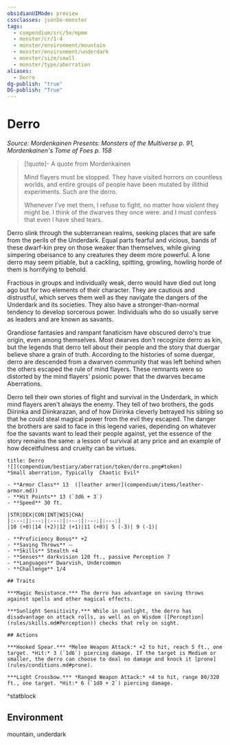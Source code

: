 ```yaml
---
obsidianUIMode: preview
cssclasses: json5e-monster
tags:
  - compendium/src/5e/mpmm
  - monster/cr/1-4
  - monster/environment/mountain
  - monster/environment/underdark
  - monster/size/small
  - monster/type/aberration
aliases:
  - Derro
dg-publish: "true"
DG-publish: "True"
---
```

# Derro
*Source: Mordenkainen Presents: Monsters of the Multiverse p. 91, Mordenkainen's Tome of Foes p. 158*  

> [!quote]- A quote from Mordenkainen  
> 
> Mind flayers must be stopped. They have visited horrors on countless worlds, and entire groups of people have been mutated by illithid experiments. Such are the derro.
> 
> Whenever I've met them, I refuse to fight, no matter how violent they might be. I think of the dwarves they once were. and I must confess that even I have shed tears.

Derro slink through the subterranean realms, seeking places that are safe from the perils of the Underdark. Equal parts fearful and vicious, bands of these dwarf-kin prey on those weaker than themselves, while giving simpering obeisance to any creatures they deem more powerful. A lone derro may seem pitiable, but a cackling, spitting, growling, howling horde of them is horrifying to behold.

Fractious in groups and individually weak, derro would have died out long ago but for two elements of their character. They are cautious and distrustful, which serves them well as they navigate the dangers of the Underdark and its societies. They also have a stronger-than-normal tendency to develop sorcerous power. Individuals who do so usually serve as leaders and are known as savants.

Grandiose fantasies and rampant fanaticism have obscured derro's true origin, even among themselves. Most dwarves don't recognize derro as kin, but the legends that derro tell about their people and the story that duergar believe share a grain of truth. According to the histories of some duergar, derro are descended from a dwarven community that was left behind when the others escaped the rule of mind flayers. These remnants were so distorted by the mind flayers' psionic power that the dwarves became Aberrations.

Derro tell their own stories of flight and survival in the Underdark, in which mind flayers aren't always the enemy. They tell of two brothers, the gods Diirinka and Diinkarazan, and of how Diirinka cleverly betrayed his sibling so that he could steal magical power from the evil they escaped. The danger the brothers are said to face in this legend varies, depending on whatever foe the savants want to lead their people against, yet the essence of the story remains the same: a lesson of survival at any price and an example of how deceitfulness and cruelty can be virtues.

```ad-statblock
title: Derro
![](compendium/bestiary/aberration/token/derro.png#token)
*Small aberration, Typically  Chaotic Evil*

- **Armor Class** 13  ([leather armor](compendium/items/leather-armor.md))
- **Hit Points** 13 (`3d6 + 3`)
- **Speed** 30 ft.

|STR|DEX|CON|INT|WIS|CHA|
|:---:|:---:|:---:|:---:|:---:|:---:|
|10 (+0)|14 (+2)|12 (+1)|11 (+0)| 5 (-3)| 9 (-1)|

- **Proficiency Bonus** +2
- **Saving Throws** ⏤
- **Skills** Stealth +4
- **Senses** darkvision 120 ft., passive Perception 7
- **Languages** Dwarvish, Undercommon
- **Challenge** 1/4

## Traits

***Magic Resistance.*** The derro has advantage on saving throws against spells and other magical effects.

***Sunlight Sensitivity.*** While in sunlight, the derro has disadvantage on attack rolls, as well as on Wisdom ([Perception](rules/skills.md#Perception)) checks that rely on sight.

## Actions

***Hooked Spear.*** *Melee Weapon Attack:* +2 to hit, reach 5 ft., one target. *Hit:* 3 (`1d6`) piercing damage. If the target is Medium or smaller, the derro can choose to deal no damage and knock it [prone](rules/conditions.md#prone).

***Light Crossbow.*** *Ranged Weapon Attack:* +4 to hit, range 80/320 ft., one target. *Hit:* 6 (`1d8 + 2`) piercing damage.
```
^statblock

## Environment

mountain, underdark